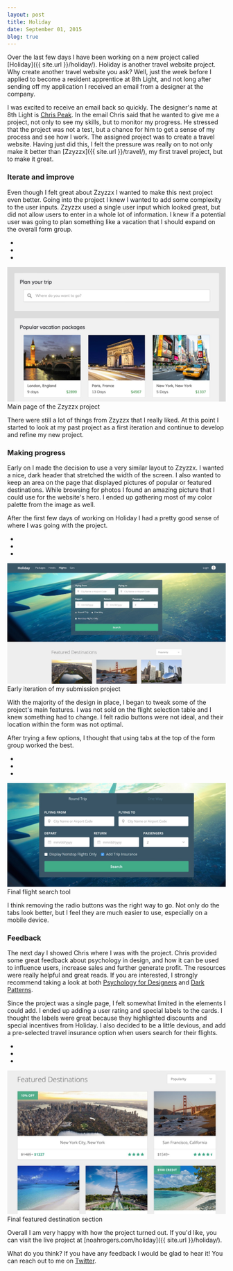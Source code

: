 ```yaml
---
layout: post
title: Holiday
date: September 01, 2015
blog: true
---
```


Over the last few days I have been working on a new project called [Holiday]({{ site.url }}/holiday/). Holiday is another travel website project. Why create another travel website you ask? Well, just the week before I applied to become a resident apprentice at 8th Light, and not long after sending off my application I received an email from a designer at the company.

I was excited to receive an email back so quickly. The designer's name at 8th Light is [Chris Peak](http://www.chrispeak.me). In the email Chris said that he wanted to give me a project, not only to see my skills, but to monitor my progress. He stressed that the project was not a test, but a chance for him to get a sense of my process and see how I work. The assigned project was to create a travel website. Having just did this, I felt the pressure was really on to not only make it better than [Zzyzzx]({{ site.url }}/travel/), my first travel project, but to make it great.

### Iterate and improve
Even though I felt great about Zzyzzx I wanted to make this next project even better. Going into the project I knew I wanted to add some complexity to the user inputs. Zzyzzx used a single user input
which looked great, but did not allow users to enter in a whole lot of information. I knew if a potential user was going to plan something like a vacation that I should expand on the overall form group.

<div class="example">
  <div class="browser">
    <ul class="browser__toolbar">
      <li class="browser__button browser__button--red"></li>
      <li class="browser__button browser__button--yellow"></li>
      <li class="browser__button browser__button--green"></li>
    </ul>
    <img src="/assets/images/blog/holiday/zzyzzx1.jpg">
  </div>
  <div class="example__description">Main page of the Zzyzzx project</div>
</div>

There were still a lot of things from Zzyzzx that I really liked. At this point I started to look at my past project as a first iteration and continue to develop and refine my new project.


### Making progress
Early on I made the decision to use a very similar layout to Zzyzzx. I wanted a nice, dark header that stretched the width of the screen. I also wanted to keep an area on the page that displayed pictures of popular or featured destinations. While browsing for photos I found an amazing picture that I could use for the website's hero. I ended up gathering most of my color palette from the image as well.

After the first few days of working on Holiday I had a pretty good sense of where I was going with the project.

<div class="example">
  <div class="browser">
    <ul class="browser__toolbar">
      <li class="browser__button browser__button--red"></li>
      <li class="browser__button browser__button--yellow"></li>
      <li class="browser__button browser__button--green"></li>
    </ul>
    <img src="/assets/images/blog/holiday/holiday1.jpg">
  </div>
  <div class="example__description">Early iteration of my submission project</div>
</div>

With the majority of the design in place, I began to tweak some of the project's main features. I was not sold on the flight selection table and I knew something had to change. I felt radio buttons were not ideal, and their location within the form was not optimal.

After trying a few options, I thought that using tabs at the top of the form group worked the best.

<div class="example">
  <div class="browser">
    <ul class="browser__toolbar">
      <li class="browser__button browser__button--red"></li>
      <li class="browser__button browser__button--yellow"></li>
      <li class="browser__button browser__button--green"></li>
    </ul>
    <img src="/assets/images/blog/holiday/holiday2.jpg">
  </div>
  <div class="example__description">Final flight search tool</div>
</div>

I think removing the radio buttons was the right way to go. Not only do the tabs look better, but I feel they are much easier to use, especially on a mobile device.

### Feedback
The next day I showed Chris where I was with the project. Chris provided some great feedback about psychology in design, and how it can be used to influence users, increase sales and further generate profit. The resources were really helpful and great reads. If you are interested, I strongly recommend taking a look at both [Psychology for Designers](http://psychologyfordesigners.com/) and [Dark Patterns](http://darkpatterns.org/).

Since the project was a single page, I felt somewhat limited in the elements I could add. I ended up adding a user rating and special labels to the cards. I thought the labels were great because they highlighted discounts and special incentives from Holiday. I also decided to be a little devious, and add a pre-selected travel insurance option when users search for their flights.

<div class="example">
  <div class="browser">
    <ul class="browser__toolbar">
      <li class="browser__button browser__button--red"></li>
      <li class="browser__button browser__button--yellow"></li>
      <li class="browser__button browser__button--green"></li>
    </ul>
    <img src="/assets/images/blog/holiday/holiday3.jpg">
  </div>
  <div class="example__description">Final featured destination section</div>
</div>

Overall I am very happy with how the project turned out. If you'd like, you can visit the live project at [noahrogers.com/holiday]({{ site.url }}/holiday/).

What do you think? If you have any feedback I would be glad to hear it! You can reach out to me on  [Twitter](http://www.twitter.com/noaharogers).
